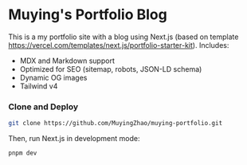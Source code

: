 # Muying's Portfolio Blog

This is a my portfolio site with a blog using Next.js (based on template https://vercel.com/templates/next.js/portfolio-starter-kit). Includes:

- MDX and Markdown support
- Optimized for SEO (sitemap, robots, JSON-LD schema)
- Dynamic OG images
- Tailwind v4


### Clone and Deploy

```bash
git clone https://github.com/MuyingZhao/muying-portfolio.git
```


Then, run Next.js in development mode:

```bash
pnpm dev
```